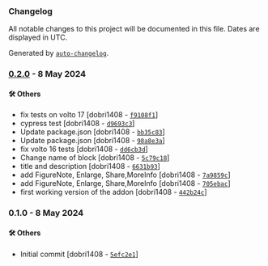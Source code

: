### Changelog

All notable changes to this project will be documented in this file. Dates are displayed in UTC.

Generated by [`auto-changelog`](https://github.com/CookPete/auto-changelog).

### [0.2.0](https://github.com/eea/volto-embed-static-content/compare/0.1.0...0.2.0) - 8 May 2024

#### :hammer_and_wrench: Others

- fix tests on volto 17 [dobri1408 - [`f9108f1`](https://github.com/eea/volto-embed-static-content/commit/f9108f12949b2551a1155ae3e736ad22155eadbb)]
- cypress test [dobri1408 - [`d9693c3`](https://github.com/eea/volto-embed-static-content/commit/d9693c340bf0ec3386c601877f8322707ebb9b04)]
- Update package.json [dobri1408 - [`bb35c83`](https://github.com/eea/volto-embed-static-content/commit/bb35c8330d0e3a3584fe2d896b59446ce595a3ba)]
- Update package.json [dobri1408 - [`98a8e3a`](https://github.com/eea/volto-embed-static-content/commit/98a8e3a0bd35990673a4fc4482f60897ecb70af2)]
- fix volto 16 tests [dobri1408 - [`dd6cb3d`](https://github.com/eea/volto-embed-static-content/commit/dd6cb3d6efc9f28da3be29c3eea68ef08c690af8)]
- Change name of block [dobri1408 - [`5c79c18`](https://github.com/eea/volto-embed-static-content/commit/5c79c18f90a46fea42a93bc8630acdf8436157f1)]
- title and description [dobri1408 - [`6631b93`](https://github.com/eea/volto-embed-static-content/commit/6631b93abba31747b1f2586cf4c9ea6bf45082f8)]
- add FigureNote, Enlarge, Share,MoreInfo [dobri1408 - [`7a9859c`](https://github.com/eea/volto-embed-static-content/commit/7a9859ce7772a2c4b9a3d45ef01953db762638a6)]
- add FigureNote, Enlarge, Share,MoreInfo [dobri1408 - [`705ebac`](https://github.com/eea/volto-embed-static-content/commit/705ebacefeafdba4b4ca8285e5d1c0a07b9f5ff1)]
- first working version of the addon [dobri1408 - [`442b24c`](https://github.com/eea/volto-embed-static-content/commit/442b24cea1c1c8977e4bdfd6eeab2937509f4065)]
### 0.1.0 - 8 May 2024

#### :hammer_and_wrench: Others

- Initial commit [dobri1408 - [`5efc2e1`](https://github.com/eea/volto-embed-static-content/commit/5efc2e13f8ff50d06fd5a79c8697daa061313bc6)]
